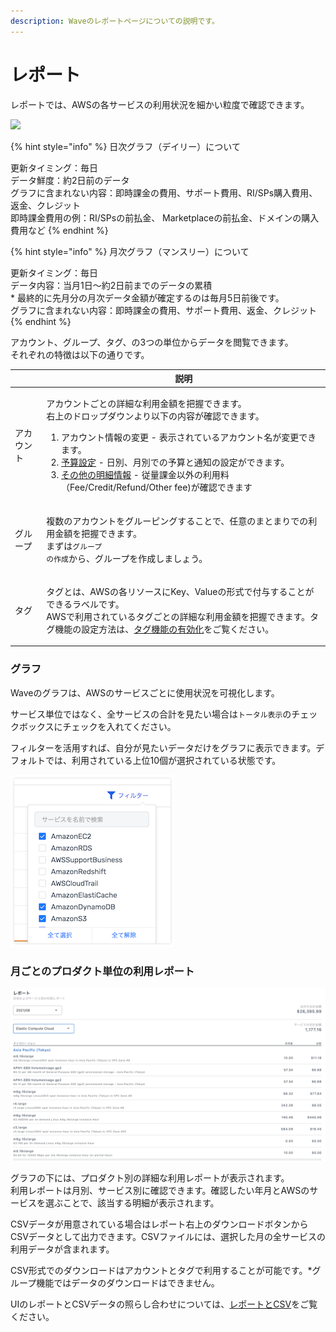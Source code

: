 ```yaml
---
description: Waveのレポートページについての説明です。
---
```


# レポート

レポートでは、AWSの各サービスの利用状況を細かい粒度で確認できます。

![](<../../.gitbook/assets/2021-09-07 17.10.19.gif>)

{% hint style="info" %}
日次グラフ（デイリー）について

更新タイミング：毎日\
データ鮮度：約2日前のデータ\
グラフに含まれない内容：即時課金の費用、サポート費用、RI/SPs購入費用、返金、クレジット\
即時課金費用の例：RI/SPsの前払金、 Marketplaceの前払金、ドメインの購入費用など
{% endhint %}

{% hint style="info" %}
月次グラフ（マンスリー）について

更新タイミング：毎日\
データ内容：当月1日〜約2日前までのデータの累積\
\* 最終的に先月分の月次データ金額が確定するのは毎月5日前後です。\
グラフに含まれない内容：即時課金の費用、サポート費用、返金、クレジット
{% endhint %}

アカウント、グループ、タグ、の3つの単位からデータを閲覧できます。\
それぞれの特徴は以下の通りです。

|       | 説明                                                                                                                                                                                                                                                                                                                                                                                         |
| ----- | ------------------------------------------------------------------------------------------------------------------------------------------------------------------------------------------------------------------------------------------------------------------------------------------------------------------------------------------------------------------------------------------ |
| アカウント | <p>アカウントごとの詳細な利用金額を把握できます。 <br>右上のドロップダウンより以下の内容が確認できます。</p><ol><li>アカウント情報の変更 - 表示されているアカウント名が変更できます。</li><li><a href="https://docs.alphaus.cloud/v/wave/alphaus-wave-aws/aws-detail/budget">予算設定</a> - 日別、月別での予算と通知の設定ができます。</li><li><a href="https://docs.alphaus.cloud/v/wave/alphaus-wave-aws/aws-detail/fee">その他の明細情報</a> - 従量課金以外の利用料（Fee/Credit/Refund/Other fee)が確認できます</li></ol> |
| グループ  | <p>複数のアカウントをグルーピングすることで、任意のまとまりでの利用金額を把握できます。<br>まずは<code>グループ の作成</code>から、グループを作成しましょう。</p>                                                                                                                                                                                                                                                                                              |
| タグ    | <p>タグとは、AWSの各リソースにKey、Valueの形式で付与することができるラベルです。<br>AWSで利用されているタグごとの詳細な利用金額を把握できます。タグ機能の設定方法は、<a href="https://docs.alphaus.cloud/v/wave/alphaus-wave-aws/aws-detail/tag">タグ機能の有効化</a>をご覧ください。</p>                                                                                                                                                                                          |

### グラフ

Waveのグラフは、AWSのサービスごとに使用状況を可視化します。

サービス単位ではなく、全サービスの合計を見たい場合は`トータル表示`のチェックボックスにチェックを入れてください。

フィルターを活用すれば、自分が見たいデータだけをグラフに表示できます。デフォルトでは、利用されている上位10個が選択されている状態です。

![](<../../.gitbook/assets/Screen Shot 2018-11-26 at 15.44.35.png>)

### 月ごとのプロダクト単位の利用レポート

![](<../../.gitbook/assets/Wave-2 (1).png>)

グラフの下には、プロダクト別の詳細な利用レポートが表示されます。\
利用レポートは月別、サービス別に確認できます。確認したい年月とAWSのサービスを選ぶことで、該当する明細が表示されます。‌

CSVデータが用意されている場合はレポート右上のダウンロードボタンからCSVデータとして出力できます。CSVファイルには、選択した月の全サービスの利用データが含まれます。

CSV形式でのダウンロードはアカウントとタグで利用することが可能です。\*グループ機能ではデータのダウンロードはできません。

UIのレポートとCSVデータの照らし合わせについては、[レポートとCSV](https://docs.alphaus.cloud/v/wave/alphaus-wave-aws/aws-detail/reportcsv)をご覧ください。
